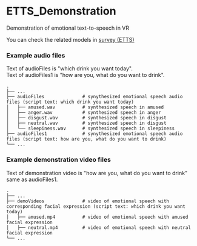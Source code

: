 # ETTS_Demonstration
Demonstration of emotional text-to-speech in VR

You can check the related models in [survey (ETTS)](https://docs.google.com/document/d/1L-RAx5Hvig_Vhw9nAmLkuEQhZPz8bIqS-hlJW2zPfNk/edit?usp=sharing)

### Example audio files
Text of audioFiles is "which drink you want today".  
Text of audioFiles1 is "how are you, what do you want to drink".

    .
    ├── ...
    ├── audioFiles              # synythesized emotional speech audio files (script text: which drink you want today)
    │   ├── amused.wav          # synthesized speech in amused
    │   ├── anger.wav           # synthesized speech in anger
    │   ├── disgust.wav         # synthesized speech in disgust
    │   ├── neutral.wav         # synthesized speech in disgust
    │   └── sleepiness.wav      # synthesized speech in sleepiness
    ├── audioFiles1             # synythesized emotional speech audio files (script text: how are you, what do you want to drink)
    └── ...

### Example demonstration video files
Text of demonstration video is "how are you, what do you want to drink" same as audioFiles1.

    .
    ├── ...
    ├── demoVideos              # video of emotional speech with corresponding facial expression (script text: which drink you want today)
    │   ├── amused.mp4          # video of emotional speech with amused facial expression
    │   ├── neutral.mp4         # video of emotional speech with neutral facial expression
    └── ...
